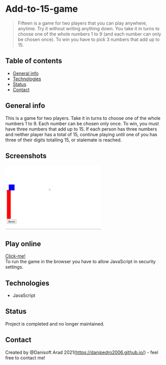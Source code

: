# Add-to-15-game
> Fifteen is a game for two players that you can play anywhere, anytime. Try it without writing anything down. You take it in turns to choose one of the whole numbers 1 to 9 (and each number can only be chosen once). To win you have to pick 3 numbers that add up to 15.

## Table of contents
* [General info](#general-info)
* [Technologies](#technologies)
* [Status](#status)
* [Contact](#contact)

## General info
This is a game for two players.
Take it in turns to choose one of the whole numbers 1 to 9.
Each number can be chosen only once.
To win, you must have three numbers that add up to 15.
If each person has three numbers and neither player has a total of 15, continue playing until one of you has three of their digits totalling 15, or stalemate is reached.

## Screenshots
<img src=https://github.com/danipedro2006/JavaScript-Games-programming/blob/default/acceleration/cwHLrlmTMX.gif width="300" height="200">  

## Play  online
[Click-me!](https://damp-mountain-70923.herokuapp.com/)   
To run the game in the browser you have to allow JavaScript in security settings.

## Technologies
* JavaScript

## Status
Project is completed and no longer maintained.

## Contact
Created by @Danisoft Arad 2021(https://danipedro2006.github.io/) - feel free to contact me!

